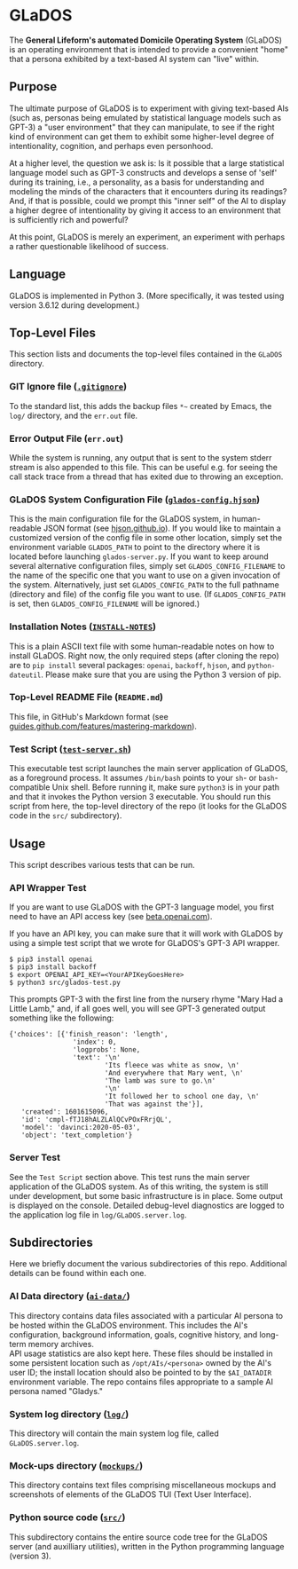 # GLaDOS

The **General Lifeform's automated Domicile Operating System** (GLaDOS) is an operating 
environment that is intended to provide a convenient "home" that a persona exhibited by 
a text-based AI system can "live" within.

## Purpose

The ultimate purpose of GLaDOS is to experiment with giving text-based AIs (such as, 
personas being emulated by statistical language models such as GPT-3) a "user environment" 
that they can manipulate, to see if the right kind of environment can get them to exhibit 
some higher-level degree of intentionality, cognition, and perhaps even personhood.  

At a higher level, the question we ask is: Is it possible that a large statistical language 
model such as GPT-3 constructs and develops a sense of 'self' during its training, i.e., 
a personality, as a basis for understanding and modeling the minds of the characters that
it encounters during its readings?  And, if that is possible, could we prompt this "inner 
self" of the AI to display a higher degree of intentionality by giving it access to an 
environment that is sufficiently rich and powerful?

At this point, GLaDOS is merely an experiment, an experiment with perhaps a rather 
questionable likelihood of success.

## Language

GLaDOS is implemented in Python 3.  (More specifically, it was tested using version 3.6.12 
during development.)

## Top-Level Files

This section lists and documents the top-level files contained in the `GLaDOS` directory.

### GIT Ignore file ([`.gitignore`](.gitignore ".gitignore file"))

To the standard list, this adds the backup files `*~` created by Emacs, the `log/` 
directory, and the `err.out` file.

### Error Output File (`err.out`)

While the system is running, any output that is sent to the system stderr
stream is also appended to this file.  This can be useful e.g. for seeing the
call stack trace from a thread that has exited due to throwing an exception.

### GLaDOS System Configuration File ([`glados-config.hjson`](glados-config.hjson "glados-config.hjson file"))

This is the main configuration file for the GLaDOS system, in human-readable JSON format
(see [hjson.github.io](https://hjson.github.io/)).  If you would like to maintain
a customized version of the config file in some other location, simply set the environment 
variable `GLADOS_PATH` to point to the directory where it is located before launching 
`glados-server.py`.  If you want to keep around several alternative configuration files, 
simply set `GLADOS_CONFIG_FILENAME` to the name of the specific one that you want to use on 
a given invocation of the system.  Alternatively, just set `GLADOS_CONFIG_PATH` to the full 
pathname (directory and file) of the config file you want to use.  (If `GLADOS_CONFIG_PATH` 
is set, then `GLADOS_CONFIG_FILENAME` will be ignored.)

### Installation Notes ([`INSTALL-NOTES`](INSTALL-NOTES "INSTALL-NOTES file"))

This is a plain ASCII text file with some human-readable notes on how to install GLaDOS.
Right now, the only required steps (after cloning the repo) are to `pip install` several
packages: `openai`, `backoff`, `hjson`, and `python-dateutil`.  Please make sure that 
you are using the Python 3 version of pip.

### Top-Level README File (`README.md`)

This file, in GitHub's Markdown format (see [guides.github.com/features/mastering-markdown](https://guides.github.com/features/mastering-markdown/)).

### Test Script ([`test-server.sh`](test-server.sh "test-server.sh file"))

This executable test script launches the main server application of GLaDOS, as a 
foreground process.  It assumes `/bin/bash` points to your `sh`- or `bash`-compatible
Unix shell.  Before running it, make sure `python3` is in your path and that it invokes 
the Python version 3 executable.  You should run this script from here, the top-level 
directory of the repo (it looks for the GLaDOS code in the `src/` subdirectory).

## Usage

This script describes various tests that can be run.

### API Wrapper Test

If you are want to use GLaDOS with the GPT-3 language model, you first need to have an 
API access key (see [beta.openai.com](https://beta.openai.com/)).

If you have an API key, you can make sure that it will work with GLaDOS by 
using a simple test script that we wrote for GLaDOS's GPT-3 API wrapper.

    $ pip3 install openai
    $ pip3 install backoff
    $ export OPENAI_API_KEY=<YourAPIKeyGoesHere>
    $ python3 src/glados-test.py

This prompts GPT-3 with the first line from the nursery rhyme 
"Mary Had a Little Lamb," and, if all goes well, you will see 
GPT-3 generated output something like the following:

    {'choices': [{'finish_reason': 'length',
                    'index': 0,
                    'logprobs': None,
                    'text': '\n'
                            'Its fleece was white as snow, \n'
                            'And everywhere that Mary went, \n'
                            'The lamb was sure to go.\n'
                            '\n'
                            'It followed her to school one day, \n'
                            'That was against the'}],
       'created': 1601615096,
       'id': 'cmpl-fTJ18hALZLAlQCvPOxFRrjQL',
       'model': 'davinci:2020-05-03',
       'object': 'text_completion'}

### Server Test

See the `Test Script` section above.  This test runs the main server application of
the GLaDOS system.  As of this writing, the system is still under development, but
some basic infrastructure is in place.  Some output is displayed on the console.
Detailed debug-level diagnostics are logged to the application log file in
`log/GLaDOS.server.log`.

## Subdirectories

Here we briefly document the various subdirectories of this repo.  Additional details
can be found within each one.

### AI Data directory ([`ai-data/`](ai-data "ai-data/ subdirectory"))

This directory contains data files associated with a particular AI persona to be 
hosted within the GLaDOS environment.  This includes the AI's configuration, 
background information, goals, cognitive history, and long-term memory archives.  
API usage statistics are also kept here.  These files should be installed in some 
persistent location such as `/opt/AIs/<persona>` owned by the AI's user ID; the 
install location should also be pointed to by the `$AI_DATADIR` environment variable.
The repo contains files appropriate to a sample AI persona named "Gladys."

### System log directory ([`log/`](log "log/ subdirectory"))

This directory will contain the main system log file, called `GLaDOS.server.log`.

### Mock-ups directory ([`mockups/`](mockups "mockups/ subdirectory"))

This directory contains text files comprising miscellaneous mockups and screenshots 
of elements of the GLaDOS TUI (Text User Interface).

### Python source code ([`src/`](src "src/ subdirectory"))

This subdirectory contains the entire source code tree for the GLaDOS server (and auxilliary 
utilities), written in the Python programming language (version 3).

